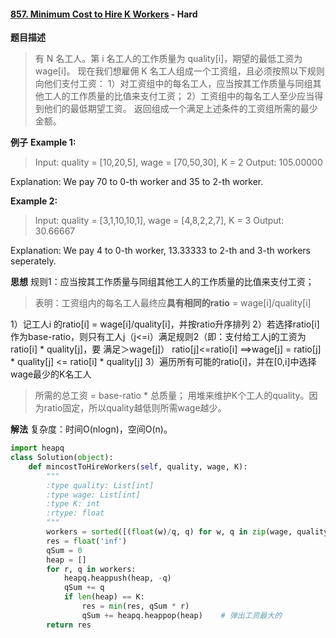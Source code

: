 #### [857. Minimum Cost to Hire K Workers](https://leetcode.com/problems/minimum-cost-to-hire-k-workers/description/) - Hard
**题目描述**
> 有 N 名工人。第 i 名工人的工作质量为 quality[i]，期望的最低工资为 wage[i]。
现在我们想雇佣 K 名工人组成一个工资组，且必须按照以下规则向他们支付工资：
1）对工资组中的每名工人，应当按其工作质量与同组其他工人的工作质量的比值来支付工资；
2）工资组中的每名工人至少应当得到他们的最低期望工资。
返回组成一个满足上述条件的工资组所需的最少金额。

**例子**
**Example 1:**
>Input: quality = [10,20,5], wage = [70,50,30], K = 2
Output: 105.00000

Explanation: We pay 70 to 0-th worker and 35 to 2-th worker.

**Example 2:**
>Input: quality = [3,1,10,10,1], wage = [4,8,2,2,7], K = 3
Output: 30.66667

Explanation: We pay 4 to 0-th worker, 13.33333 to 2-th and 3-th workers seperately. 

**思想**
规则1：应当按其工作质量与同组其他工人的工作质量的比值来支付工资；
>表明：工资组内的每名工人最终应**具有相同的ratio** = wage[i]/quality[i]

1）记工人i 的ratio[i] = wage[i]/quality[i]，并按ratio升序排列
2）若选择ratio[i]作为base-ratio，则只有工人j（j<=i）满足规则2（即：支付给工人j的工资为ratio[i] \* quality[j]，要 满足＞wage[j]）
ratio[j]<=ratio[i] ==>wage[j] = ratio[j] \* quality[j] <= ratio[i] \* quality[j]
3）遍历所有可能的ratio[i]，并在[0,i]中选择wage最少的K名工人

>所需的总工资 = base-ratio \* 总质量；
 用堆来维护K个工人的quality。因为ratio固定，所以quality越低则所需wage越少。

**解法**
复杂度：时间O(nlogn)，空间O(n)。
```python
import heapq
class Solution(object):
    def mincostToHireWorkers(self, quality, wage, K):
        """
        :type quality: List[int]
        :type wage: List[int]
        :type K: int
        :rtype: float
        """
        workers = sorted([(float(w)/q, q) for w, q in zip(wage, quality)])
        res = float('inf')
        qSum = 0
        heap = []
        for r, q in workers:
            heapq.heappush(heap, -q)
            qSum += q
            if len(heap) == K:
                res = min(res, qSum * r)
                qSum += heapq.heappop(heap)    # 弹出工资最大的
        return res
```